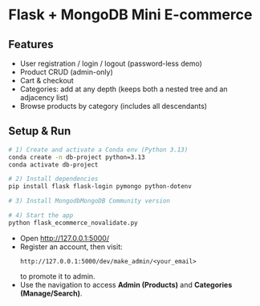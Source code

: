 # Flask + MongoDB Mini E-commerce

## Features
- User registration / login / logout (password-less demo)
- Product CRUD (admin-only)
- Cart & checkout
- Categories: add at any depth (keeps both a nested tree and an adjacency list)
- Browse products by category (includes all descendants)

## Setup & Run

```bash
# 1) Create and activate a Conda env (Python 3.13)
conda create -n db-project python=3.13
conda activate db-project

# 2) Install dependencies
pip install flask flask-login pymongo python-dotenv

# 3) Install MongodbMongoDB Community version

# 4) Start the app
python flask_ecommerce_novalidate.py
```

- Open http://127.0.0.1:5000/
- Register an account, then visit:
  ```
  http://127.0.0.1:5000/dev/make_admin/<your_email>
  ```
  to promote it to admin.
- Use the navigation to access **Admin (Products)** and **Categories (Manage/Search)**.

